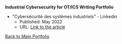 **Industrial Cybersecurity for OT/ICS Writing Portfolio**

- "Cybersécurité des systèmes industriels" - Linkedin
  - Published: May 2022
  - URL: [Link to the article](https://www.linkedin.com/pulse/cybers%25C3%25A9curit%25C3%25A9-des-syst%25C3%25A8mes-industriels-larbi-ouiyzme-1f/)

[Back to Main Portfolio](./README.md)
